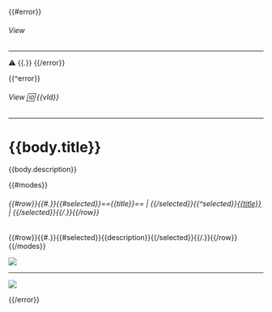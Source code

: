 {{#error}}
###### View

---
:warning: {{.}}
{{/error}}

{{^error}}
###### View :id: {{vId}}

---
# {{body.title}}
{{body.description}}

{{#modes}}
###### {{#row}}{{#.}}{{#selected}}=={{title}}== | {{/selected}}{{^selected}}[{{title}}](/entities/hexV/view?id={{vId}}&mode={{chain}}) | {{/selected}}{{/.}}{{/row}}

{{#row}}{{#.}}{{#selected}}{{description}}{{/selected}}{{/.}}{{/row}}
{{/modes}}


![](@entity/hexV/pattern_graph?data={{resView.pattern}})

---

![](@entity/hexV/landscape_graph?data={{resView.landscape}})

{{/error}}

